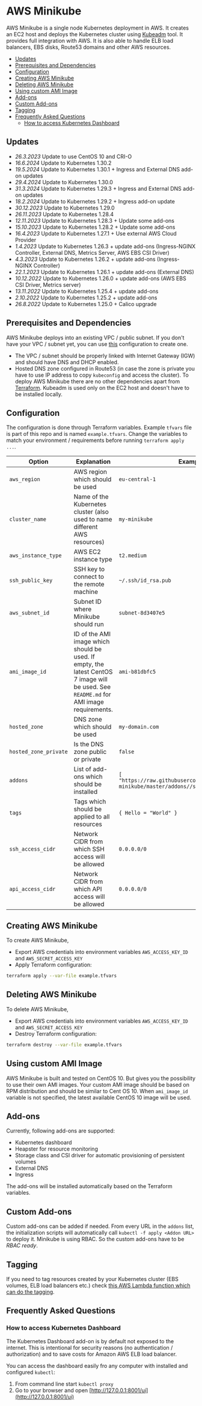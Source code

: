 # AWS Minikube

AWS Minikube is a single node Kubernetes deployment in AWS. It creates an EC2 host and deploys the Kubernetes cluster using [Kubeadm](https://kubernetes.io/docs/admin/kubeadm/) tool. It provides full integration with AWS. It is also able to handle ELB load balancers, EBS disks, Route53 domains and other AWS resources.

<!-- TOC depthFrom:2 -->

- [Updates](#updates)
- [Prerequisites and Dependencies](#prerequisites-and-dependencies)
- [Configuration](#configuration)
- [Creating AWS Minikube](#creating-aws-minikube)
- [Deleting AWS Minikube](#deleting-aws-minikube)
- [Using custom AMI Image](#using-custom-ami-image)
- [Add-ons](#addons)
- [Custom Add-ons](#custom-addons)
- [Tagging](#tagging)
- [Frequently Asked Questions](#frequently-asked-questions)
    - [How to access Kubernetes Dashboard](#how-to-access-kuberntes-dashboard)

<!-- /TOC -->

## Updates

* *26.3.2023* Update to use CentOS 10 and CRI-O
* *16.6.2024* Update to Kubernetes 1.30.2
* *19.5.2024* Update to Kubernetes 1.30.1 + Ingress and External DNS add-on updates
* *29.4.2024* Update to Kubernetes 1.30.0
* *31.3.2024* Update to Kubernetes 1.29.3 + Ingress and External DNS add-on updates
* *18.2.2024* Update to Kubernetes 1.29.2 + Ingress add-on update
* *30.12.2023* Update to Kubernetes 1.29.0
* *26.11.2023* Update to Kubernetes 1.28.4
* *12.11.2023* Update to Kubernetes 1.28.3 + Update some add-ons
* *15.10.2023* Update to Kubernetes 1.28.2 + Update some add-ons
* *16.4.2023* Update to Kubernetes 1.27.1 + Use external AWS Cloud Provider
* *1.4.2023* Update to Kubernetes 1.26.3 + update add-ons (Ingress-NGINX Controller, External DNS, Metrics Server, AWS EBS CSI Driver)
* *4.3.2023* Update to Kubernetes 1.26.2 + update add-ons (Ingress-NGINX Controller)
* *22.1.2023* Update to Kubernetes 1.26.1 + update add-ons (External DNS)
* *10.12.2022* Update to Kubernetes 1.26.0 + update add-ons (AWS EBS CSI Driver, Metrics server)
* *13.11.2022* Update to Kubernetes 1.25.4 + update add-ons
* *2.10.2022* Update to Kubernetes 1.25.2 + update add-ons
* *26.8.2022* Update to Kubernetes 1.25.0 + Calico upgrade

## Prerequisites and Dependencies

AWS Minikube deploys into an existing VPC / public subnet. If you don't have your VPC / subnet yet, you can use [this](https://github.com/scholzj/aws-vpc) configuration to create one.
  * The VPC / subnet should be properly linked with Internet Gateway (IGW) and should have DNS and DHCP enabled.
  * Hosted DNS zone configured in Route53 (in case the zone is private you have to use IP address to copy `kubeconfig` and access the cluster).
To deploy AWS Minikube there are no other dependencies apart from [Terraform](https://www.terraform.io). Kubeadm is used only on the EC2 host and doesn't have to be installed locally.

## Configuration

The configuration is done through Terraform variables. Example `tfvars` file is part of this repo and is named `example.tfvars`. Change the variables to match your environment / requirements before running `terraform apply ...`.

| Option | Explanation | Example |
|--------|-------------|---------|
| `aws_region` | AWS region which should be used | `eu-central-1` |
| `cluster_name` | Name of the Kubernetes cluster (also used to name different AWS resources) | `my-minikube` |
| `aws_instance_type` | AWS EC2 instance type | `t2.medium` |
| `ssh_public_key` | SSH key to connect to the remote machine | `~/.ssh/id_rsa.pub` |
| `aws_subnet_id` | Subnet ID where Minikube should run | `subnet-8d3407e5` |
| `ami_image_id` | ID of the AMI image which should be used. If empty, the latest CentOS 7 image will be used. See `README.md` for AMI image requirements. | `ami-b81dbfc5` |
| `hosted_zone` | DNS zone which should be used | `my-domain.com` |
| `hosted_zone_private` | Is the DNS zone public or private | `false` |
| `addons` | List of add-ons which should be installed | `[ "https://raw.githubusercontent.com/scholzj/aws-minikube/master/addons//storage-class.yaml" ]` |
| `tags` | Tags which should be applied to all resources | `{ Hello = "World" }` |
| `ssh_access_cidr` | Network CIDR from which SSH access will be allowed | `0.0.0.0/0` |
| `api_access_cidr` | Network CIDR from which API access will be allowed | `0.0.0.0/0` |

## Creating AWS Minikube

To create AWS Minikube, 
* Export AWS credentials into environment variables `AWS_ACCESS_KEY_ID` and `AWS_SECRET_ACCESS_KEY`
* Apply Terraform configuration:
```bash
terraform apply --var-file example.tfvars
```

## Deleting AWS Minikube

To delete AWS Minikube, 
* Export AWS credentials into environment variables `AWS_ACCESS_KEY_ID` and `AWS_SECRET_ACCESS_KEY`
* Destroy Terraform configuration:
```bash
terraform destroy --var-file example.tfvars
```

## Using custom AMI Image

AWS Minikube is built and tested on CentOS 10. But gives you the possibility to use their own AMI images. Your custom AMI image should be based on RPM distribution and should be similar to Cent OS 10. When `ami_image_id` variable is not specified, the latest available CentOS 10 image will be used.

## Add-ons

Currently, following add-ons are supported:
* Kubernetes dashboard
* Heapster for resource monitoring
* Storage class and CSI driver for automatic provisioning of persistent volumes
* External DNS
* Ingress

The add-ons will be installed automatically based on the Terraform variables. 

## Custom Add-ons

Custom add-ons can be added if needed. From every URL in the `addons` list, the initialization scripts will automatically call `kubectl -f apply <Addon URL>` to deploy it. Minikube is using RBAC. So the custom add-ons have to be *RBAC ready*.

## Tagging

If you need to tag resources created by your Kubernetes cluster (EBS volumes, ELB load balancers etc.) check [this AWS Lambda function which can do the tagging](https://github.com/scholzj/aws-kubernetes-tagging-lambda).

## Frequently Asked Questions

### How to access Kubernetes Dashboard

The Kubernetes Dashboard add-on is by default not exposed to the internet. This is intentional for security reasons (no authentication / authorization) and to save costs for Amazon AWS ELB load balancer.

You can access the dashboard easily fro any computer with installed and configured `kubectl`:
1) From command line start `kubectl proxy`
2) Go to your browser and open [http://127.0.0.1:8001/ui](http://127.0.0.1:8001/ui)
